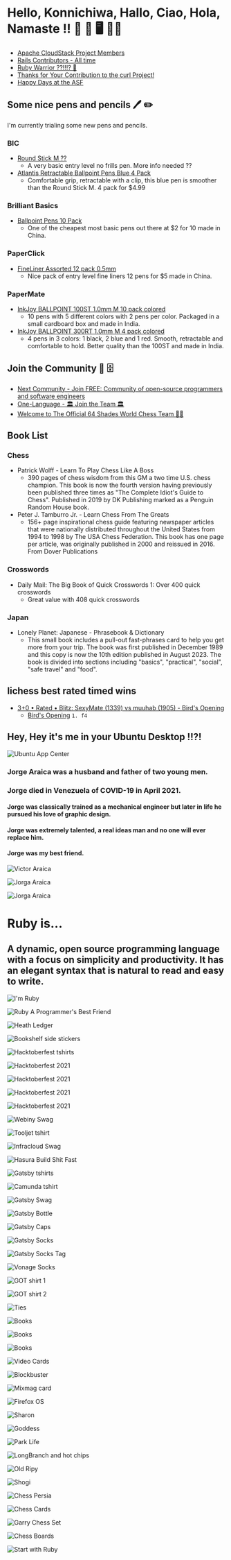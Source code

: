 # Hello, Konnichiwa, Hallo, Ciao, Hola, Namaste !! 🐉 🦘 🖥️ 👨‍🎨 

- [Apache CloudStack Project Members](https://cloudstack.apache.org/who)
- [Rails Contributors - All time](https://contributors.rubyonrails.org/)
- [Ruby Warrior ??!!!? 👺](https://github.com/ruby/ruby/commit/97a114de44c71c688e8ba928da41bc396153ef5d)
- [Thanks for Your Contribution to the curl Project!](https://curl.se/docs/thanks.html)
- [Happy Days at the ASF](https://www.mail-archive.com/dev@cloudstack.apache.org/msg100220.html)

## Some nice pens and pencils 🖊️ ✏️

I'm currently trialing some new pens and pencils.

### BIC

- [Round Stick M ??](https://us.bic.com/en_us/catalogsearch/result/index/?q=round+stic+m)
  - A very basic entry level no frills pen. More info needed ??
- [Atlantis Retractable Ballpoint Pens Blue 4 Pack](https://www.officeworks.com.au/shop/officeworks/p/bic-atlantis-retractable-ballpoint-pens-blue-4-pack-bi1393be)
  - Comfortable grip, retractable with a clip, this blue pen is smoother than the Round Stick M. 4 pack for $4.99

### Brilliant Basics

- [Ballpoint Pens 10 Pack](https://www.bigw.com.au/product/brilliant-basics-ballpoint-pens-10-pack/p/767045)
  - One of the cheapest most basic pens out there at $2 for 10 made in China.

### PaperClick

- [FineLiner Assorted 12 pack 0.5mm](https://www.woolworths.com.au/shop/productdetails/228038)
  - Nice pack of entry level fine liners 12 pens for $5 made in China.

### PaperMate

- [InkJoy BALLPOINT 100ST 1.0mm M 10 pack colored](https://www.papermate.com/pens/ballpoint-pens/paper-mate-inkjoy-100st-ballpoint-pens-medium-point-1.0mm/SAP_1987341.html)
  - 10 pens with 5 different colors with 2 pens per color. Packaged in a small cardboard box and made in India.
- [InkJoy BALLPOINT 300RT 1.0mm M 4 pack colored](#)
  - 4 pens in 3 colors: 1 black, 2 blue and 1 red. Smooth, retractable and comfortable to hold. Better quality than the 100ST and made in India.

## Join the Community 🤖 🗄️

- [Next Community - Join FREE: Community of open-source programmers and software engineers](https://github.com/NextCommunity)
- [One-Language - 🏛️ Join the Team 🏛️](https://github.com/One-Language/One/issues/new/choose)
- [Welcome to The Official 64 Shades World Chess Team 🚀🚀](https://github.com/64-shades)

## Book List

### Chess

- Patrick Wolff - Learn To Play Chess Like A Boss
  - 390 pages of chess wisdom from this GM a two time U.S. chess champion. This book is now the fourth version having previously
    been published three times as "The Complete Idiot's Guide to Chess". Published in 2019 by DK Publishing marked as a Penguin Random House book.
- Peter J. Tamburro Jr. - Learn Chess From The Greats
  - 156+ page inspirational chess guide featuring newspaper articles that were nationally distributed throughout the United States from
    1994 to 1998 by The USA Chess Federation. This book has one page per article, was originally published in 2000 and reissued in 2016.
    From Dover Publications

### Crosswords

- Daily Mail: The Big Book of Quick Crosswords 1: Over 400 quick crosswords
  - Great value with 408 quick crosswords

### Japan

- Lonely Planet: Japanese - Phrasebook & Dictionary
  - This small book includes a pull-out fast-phrases card to help you get more from your trip. The book was first published in December 1989 and this copy
    is now the 10th edition published in August 2023. The book is divided into sections including "basics", "practical", "social", "safe travel" and "food".

## lichess best rated timed wins

- [3+0 • Rated • Blitz: SexyMate (1339) vs muuhab (1905) - Bird's Opening](https://lichess.org/gncm0haG)
  - [Bird's Opening](https://en.wikipedia.org/wiki/Bird%27s_Opening) `1. f4`

## Hey, Hey it's me in your Ubuntu Desktop !!?!

![Ubuntu App Center](images/in-your-ubuntu.png)

### Jorge Araica was a husband and father of two young men.

### Jorge died in Venezuela of COVID-19 in April 2021.

#### Jorge was classically trained as a mechanical engineer but later in life he pursued his love of graphic design.

#### Jorge was extremely talented, a real ideas man and no one will ever replace him.

#### Jorge was my best friend.

![Victor Araica](images/victor-araica.png)

![Jorga Araica](images/jorge-about-the-author.png)

![Jorga Araica](images/jorge-luis-araica-mazzei.png)

# Ruby is...

## A dynamic, open source programming language with a focus on simplicity and productivity. It has an elegant syntax that is natural to read and easy to write.

![I'm Ruby](images/ImRuby.gif)

![Ruby A Programmer's Best Friend](images/ruby-friend.png)

![Heath Ledger](images/heath-ledger.jpg)

![Bookshelf side stickers](images/new/side-stickers.jpg)

![Hacktoberfest tshirts](images/hacktoberfest-tshirts.jpg)

![Hacktoberfest 2021](images/hacktoberfest-2021-2.jpg)

![Hacktoberfest 2021](images/hacktoberfest-2021-1.jpg)

![Hacktoberfest 2021](images/hacktoberfest-2021-3.jpg)

![Hacktoberfest 2021](images/hacktoberfest-2021-4.jpg)

![Webiny Swag](images/webiny-tshirt.jpg)

![Tooljet tshirt](images/new/tooljet.jpg)

![Infracloud Swag](images/infracloud-tshirt.jpg)

![Hasura Build Shit Fast](images/hasura-tshirt-build-shit-fast.jpg)

![Gatsby tshirts](images/gatsby-tshirts.jpg)

![Camunda tshirt](images/camunda-tshirt.jpg)

![Gatsby Swag](images/gatsby-swag.jpg)

![Gatsby Bottle](images/gatsby-bottle.jpg)

![Gatsby Caps](images/gatsby-caps.jpg)

![Gatsby Socks](images/gatsby-socks-3.jpg)

![Gatsby Socks Tag](images/gatsby-socks-tag.jpg)

![Vonage Socks](images/vonage-socks.jpg)

![GOT shirt 1](images/got-shirt-1.jpeg)

![GOT shirt 2](images/got-shirt-2.jpeg)

![Ties](images/six-ties.jpeg)

![Books](images/new/books1.jpg)

![Books](images/new/books2.jpg)

![Books](images/new/books3.jpg)

![Video Cards](images/video-cards.jpeg)

![Blockbuster](images/blockbuster.jpeg)

![Mixmag card](images/mixmag-card.jpeg)

![Firefox OS](images/firefox-os.jpeg)

![Sharon](images/sharon.jpeg)

![Goddess](images/goddess.jpeg)

![Park Life](images/parklife.jpeg)

![LongBranch and hot chips](images/longbranch.jpg)

![Old Ripy](images/old-ripy.jpg)

![Shogi](images/new/shogi.jpg)

![Chess Persia](images/new/chess-persia.jpg)

![Chess Cards](images/new/chess-cards.jpg)

![Garry Chess Set](images/new/garry-chess-set.jpg)

![Chess Boards](images/new/chess-boards.jpg)

![Start with Ruby](images/new/start-with-ruby.jpg)

